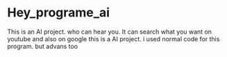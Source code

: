 # Hey_programe_ai
This is an AI project. who can hear you. It can search what you want on youtube and also on google 
this is a AI project. i used  normal code for this program. but advans too 
